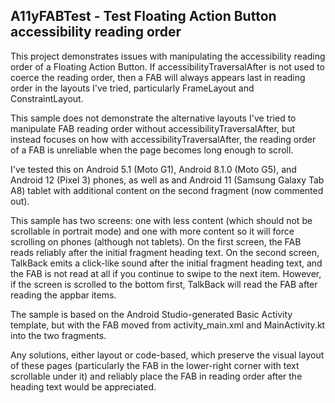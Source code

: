 ## A11yFABTest - Test Floating Action Button accessibility reading order

This project demonstrates issues with manipulating the accessibility reading order of a Floating Action Button.
If accessibilityTraversalAfter is not used to coerce the reading order, then a FAB will always appears last in 
reading order in the layouts I've tried, particularly FrameLayout and ConstraintLayout. 

This sample does not demonstrate the alternative layouts I've tried to manipulate FAB reading order
without accessibilityTraversalAfter, but instead focuses on how with accessibilityTraversalAfter, 
the reading order of a FAB is unreliable when the page becomes long enough to scroll.

I've tested this on Android 5.1 (Moto G1), Android 8.1.0 (Moto G5), and Android 12 (Pixel 3) phones,
as well as and Android 11 (Samsung Galaxy Tab A8) tablet with additional content on the second fragment (now commented out).

This sample has two screens: one with less content (which should not be scrollable in portrait mode) 
and one with more content so it will force scrolling on phones (although not tablets). 
On the first screen, the FAB reads reliably after the initial fragment heading text. 
On the second screen, TalkBack emits a click-like sound after the initial fragment heading text, 
and the FAB is not read at all if you continue to swipe to the next item. However, if the screen
is scrolled to the bottom first, TalkBack will read the FAB after reading the appbar items.

The sample is based on the Android Studio-generated Basic Activity template, but with the FAB moved
from activity_main.xml and MainActivity.kt into the two fragments. 

Any solutions, either layout or code-based, which preserve the visual layout of these pages 
(particularly the FAB in the lower-right corner with text scrollable under it) and reliably 
place the FAB in reading order after the heading text would be appreciated.